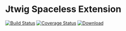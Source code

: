 # Jtwig Spaceless Extension

[![Build Status](https://travis-ci.org/jtwig/jtwig-spaceless-extension.svg?branch=master)](https://travis-ci.org/jtwig/jtwig-spaceless-extension)
[![Coverage Status](https://coveralls.io/repos/jtwig/jtwig-spaceless-extension/badge.svg?branch=master&service=github)](https://coveralls.io/github/jtwig/jtwig-spaceless-extension?branch=master)
[![Download](https://api.bintray.com/packages/jtwig/maven/jtwig-spaceless-extension/images/download.svg) ](https://bintray.com/jtwig/maven/jtwig-spaceless-extension/_latestVersion)

